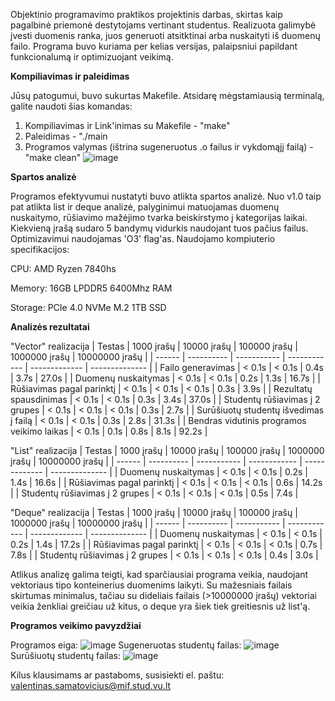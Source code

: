 Objektinio programavimo praktikos projektinis darbas, skirtas kaip pagalbinė priemonė destytojams vertinant studentus. Realizuota galimybė įvesti duomenis ranka, juos generuoti atsitktinai arba nuskaityti iš duomenų failo. Programa buvo kuriama per kelias versijas, palaipsniui papildant funkcionalumą ir optimizuojant veikimą.

**Kompiliavimas ir paleidimas**

Jūsų patogumui, buvo sukurtas Makefile. Atsidarę mėgstamiausią terminalą, galite naudoti šias komandas:
1. Kompiliavimas ir Link'inimas su Makefile - "make"
2. Paleidimas - "./main
3. Programos valymas (ištrina sugeneruotus .o failus ir vykdomąjį failą) - "make clean"
![image](https://github.com/user-attachments/assets/62828da6-0882-4aa0-ad46-5a02e9534382)

**Spartos analizė**

Programos efektyvumui nustatyti buvo atlikta spartos analizė. Nuo v1.0 taip pat atlikta list ir deque analizė, palyginimui matuojamas duomenų nuskaitymo, rūšiavimo mažėjimo tvarka beiskirstymo į kategorijas laikai. Kiekvieną įrašą sudaro 5 bandymų vidurkis naudojant tuos pačius failus. Optimizavimui naudojamas 'O3' flag'as. Naudojamo kompiuterio specifikacijos:

CPU: AMD Ryzen 7840hs

Memory: 16GB LPDDR5 6400Mhz RAM

Storage: PCIe 4.0 NVMe M.2 1TB SSD

**Analizės rezultatai**
</br> 

"Vector" realizacija
| Testas | 1000 įrašų | 10000 įrašų | 100000 įrašų | 1000000 įrašų | 10000000 įrašų | 
| ------ | ---------- | ----------- | ------------ | ------------- | -------------- |
| Failo generavimas | < 0.1s | < 0.1s | 0.4s | 3.7s | 27.0s |
| Duomenų nuskaitymas | < 0.1s | < 0.1s | 0.2s | 1.3s | 16.7s |
| Rūšiavimas pagal parinktį | < 0.1s | < 0.1s | < 0.1s | 0.3s | 3.9s |
| Rezultatų spausdinimas | < 0.1s | < 0.1s | 0.3s | 3.4s | 37.0s |
| Studentų rūšiavimas į 2 grupes | < 0.1s | < 0.1s | < 0.1s | 0.3s | 2.7s |
| Surūšiuotų studentų išvedimas į failą | < 0.1s | < 0.1s | 0.3s | 2.8s | 31.3s |
| Bendras vidutinis programos veikimo laikas | < 0.1s | 0.1s | 0.8s | 8.1s | 92.2s |

"List" realizacija
| Testas | 1000 įrašų | 10000 įrašų | 100000 įrašų | 1000000 įrašų | 10000000 įrašų | 
| ------ | ---------- | ----------- | ------------ | ------------- | -------------- |
| Duomenų nuskaitymas | < 0.1s | < 0.1s | 0.2s | 1.4s | 16.6s |
| Rūšiavimas pagal parinktį | < 0.1s | < 0.1s | < 0.1s | 0.6s | 14.2s |
| Studentų rūšiavimas į 2 grupes | < 0.1s | < 0.1s | < 0.1s | 0.5s | 7.4s |

"Deque" realizacija
| Testas | 1000 įrašų | 10000 įrašų | 100000 įrašų | 1000000 įrašų | 10000000 įrašų | 
| ------ | ---------- | ----------- | ------------ | ------------- | -------------- |
| Duomenų nuskaitymas | < 0.1s | < 0.1s | 0.2s | 1.4s | 17.2s |
| Rūšiavimas pagal parinktį | < 0.1s | < 0.1s | < 0.1s | 0.7s | 7.8s |
| Studentų rūšiavimas į 2 grupes | < 0.1s | < 0.1s | < 0.1s | 0.4s | 3.0s |

Atlikus analizę galima teigti, kad sparčiausiai programa veikia, naudojant vektoriaus tipo konteinerius duomenims laikyti. Su mažesniais failais skirtumas minimalus, tačiau su dideliais failais (>10000000 įrašų) vektoriai veikia ženkliai greičiau už kitus, o deque yra šiek tiek greitiesnis už list'ą. 

**Programos veikimo pavyzdžiai**

Programos eiga:
![image](https://github.com/user-attachments/assets/ab721bc3-24ff-43f4-8ec0-7079ff88bb1f)
Sugeneruotas studentų failas:
![image](https://github.com/user-attachments/assets/4dcdb3a0-c2ba-4f71-b03c-d8c6e0d37e56)
Surūšiuotų studentų failas:
![image](https://github.com/user-attachments/assets/39f13c60-4014-4706-8914-c793d66fbf98)



Kilus klausimams ar pastaboms, susisiekti el. paštu: valentinas.samatovicius@mif.stud.vu.lt
